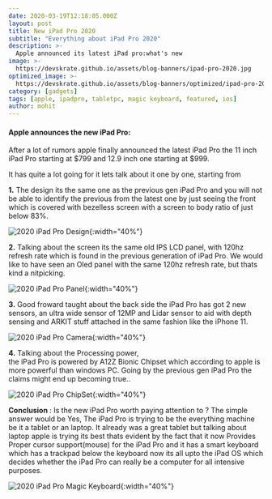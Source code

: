 ```yaml
---
date: 2020-03-19T12:18:05.000Z
layout: post
title: New iPad Pro 2020
subtitle: "Everything about iPad Pro 2020"
description: >-
  Apple announced its latest iPad pro:what's new
image: >-
  https://devskrate.github.io/assets/blog-banners/ipad-pro-2020.jpg
optimized_image: >-
  https://devskrate.github.io/assets/blog-banners/optimized/ipad-pro-2020.webp
category: [gadgets]
tags: [apple, ipadpro, tabletpc, magic keyboard, featured, ios]
author: mohit
---
```

#### Apple announces the new iPad Pro:

After a lot of rumors apple finally announced the latest iPad Pro
the 11 inch iPad Pro starting at $799 and 12.9 inch one starting at $999.

It has quite a lot going for it lets talk about it one by one, starting from

**1.** The design its the same one as the previous gen iPad Pro and
you will not be able to identify the previous from the latest one by just seeing the
front which is covered with bezelless screen with a screen to body ratio of just below 83%.

![2020 iPad Pro Design](https://devskrate.github.io/assets/images/apple/2020-ipad-design.webp){:width="40%"}

**2.** Talking about the screen its the same old IPS LCD panel, with 120hz refresh rate which is found in the previous generation of iPad Pro. We would like to have seen an Oled panel
with the same 120hz refresh rate, but thats kind a nitpicking.

![2020 iPad Pro Panel](https://devskrate.github.io/assets/images/apple/2020-ipad-display.webp){:width="40%"}

**3.** Good froward taught about the back side the iPad Pro has got 2 new sensors,
an ultra wide sensor of 12MP and Lidar sensor to aid with depth sensing and ARKIT stuff
attached in the same fashion like the iPhone 11.

![2020 iPad Pro Camera](https://devskrate.github.io/assets/images/apple/2020-ipad-camera.webp){:width="40%"}

**4.** Talking about the Processing power,  
the iPad Pro is powered by A12Z Bionic Chipset which according to apple is more powerful than windows PC. Going by the previous gen iPad Pro the claims might end up becoming true..

![2020 iPad Pro ChipSet](https://devskrate.github.io/assets/images/apple/2020-ipad-processor.webp){:width="40%"}

**Conclusion** : Is the new iPad Pro worth paying attention to ? The simple answer would be Yes,
The iPad Pro is trying to be the everything machine be it a tablet or an laptop. It already
was a great tablet but talking about laptop apple is trying its best thats evident by the fact that it now Provides Proper cursor support(mouse) for the iPad Pro and it has a smart keyboard which has a trackpad below the keyboard now its all upto the iPad OS which decides whether the iPad Pro can really be a computer for all intensive purposes.

![2020 iPad Pro Magic Keyboard](https://devskrate.github.io/assets/images/apple/2020-ipad-keyboard-magic.webp){:width="40%"}
